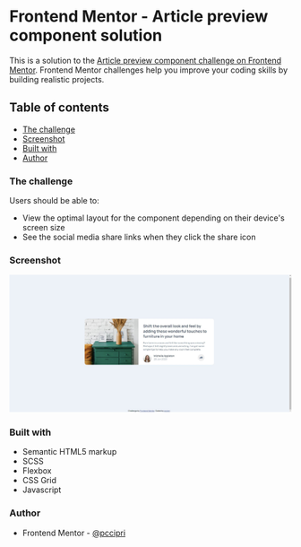 # Frontend Mentor - Article preview component solution

This is a solution to the [Article preview component challenge on Frontend Mentor](https://www.frontendmentor.io/challenges/article-preview-component-dYBN_pYFT). Frontend Mentor challenges help you improve your coding skills by building realistic projects. 

## Table of contents

- [The challenge](#the-challenge)
- [Screenshot](#screenshot)
- [Built with](#built-with)
- [Author](#author)


### The challenge

Users should be able to:

- View the optimal layout for the component depending on their device's screen size
- See the social media share links when they click the share icon

### Screenshot

![My project](./screenshot.jpg)

### Built with

- Semantic HTML5 markup
- SCSS
- Flexbox
- CSS Grid
- Javascript

### Author

- Frontend Mentor - [@pccipri](https://www.frontendmentor.io/profile/pccipri)
